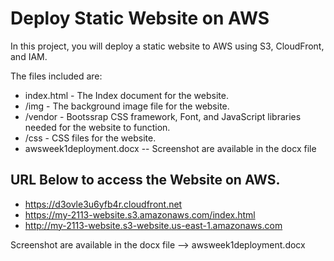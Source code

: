 # Deploy Static Website on AWS

In this project, you will deploy a static website to AWS using S3, CloudFront, and IAM.

The files included are: 

* index.html - The Index document for the website.
* /img - The background image file for the website.
* /vendor - Bootssrap CSS framework, Font, and JavaScript libraries needed for the website to function.
* /css - CSS files for the website.
* awsweek1deployment.docx -- Screenshot are available in the docx file

## URL Below to access the Website on AWS. 

* https://d3ovle3u6yfb4r.cloudfront.net
* https://my-2113-website.s3.amazonaws.com/index.html
* http://my-2113-website.s3-website.us-east-1.amazonaws.com

Screenshot are available in the docx file --> awsweek1deployment.docx
